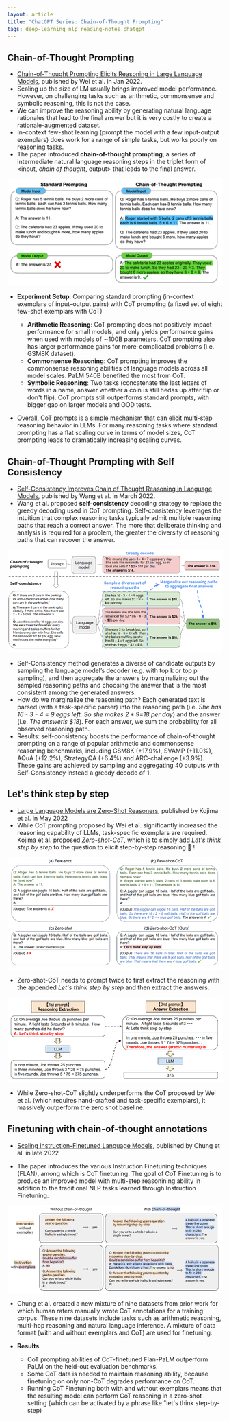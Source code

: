 ```yaml
---
layout: article
title: "ChatGPT Series: Chain-of-Thought Prompting"
tags: deep-learning nlp reading-notes chatgpt
---
```


## Chain-of-Thought Prompting

- [Chain-of-Thought Prompting Elicits Reasoning in Large Language Models](https://arxiv.org/abs/2201.11903), published by Wei et al. in Jan 2022.
- Scaling up the size of LM usually brings improved model performance. However, on challenging tasks such as arithmetic, commonsense and symbolic reasoning, this is not the case.
- We can improve the reasoning ability by generating natural language rationales that lead to the final answer but it is very costly to create a rationale-augmented dataset.
- In-context few-shot learning (prompt the model with a few input-output exemplars) does work for a range of simple tasks, but works poorly on reasoning tasks.
- The paper introduced **chain-of-thought prompting**, a series of intermediate natural language reasoning steps in the triplet form of <input, *chain of thought*, output> that leads to the final answer.

![chain-of-thought](/assets/images/posts/chain-of-thought/chain-of-thought.png)

- **Experiment Setup**: Comparing standard prompting (in-context exemplars of input–output pairs) with CoT prompting (a fixed set of eight few-shot exemplars with CoT)
    - **Arithmetic Reasoning**: CoT prompting does not positively impact performance for small models, and only yields performance gains when used with models of ∼100B parameters. CoT prompting also has larger performance gains for more-complicated problems (i.e. GSM8K dataset). 
    - **Commonsense Reasoning**: CoT prompting improves the commonsense reasoning abilities of language models across all model scales. PaLM 540B benefited the most from CoT.
    - **Symbolic Reasoning**: Two tasks (concatenate the last letters of words in a name, answer whether a coin is still hedas up after flip or don't flip). CoT prompts still outperforms standard prompts, with bigger gap on larger models and OOD tests.

- Overall, CoT prompts is a simple mechanism that can elicit multi-step reasoning behavior in LLMs. For many reasoning tasks where standard prompting has a flat scaling curve in terms of model sizes, CoT prompting leads to dramatically increasing scaling curves.


## Chain-of-Thought Prompting with Self Consistency

- [Self-Consistency Improves Chain of Thought Reasoning in Language Models](https://arxiv.org/abs/2203.11171), published by Wang et al. in March 2022.
- Wang et al. proposed **self-consistency** decoding strategy to replace the greedy decoding used in CoT prompting. Self-consistency leverages the
intuition that complex reasoning tasks typically admit multiple reasoning paths that reach a correct answer. The more that deliberate thinking and analysis is required for a problem, the greater the diversity of reasoning paths that can recover the answer.

![self-consistency](/assets/images/posts/chain-of-thought/self-consistency.png)

- Self-Consistency method generates a diverse of candidate outputs by sampling the language model’s decoder (e.g. with top k or top p sampling), and then aggregate the answers by marginalizing out the sampled reasoning paths and choosing the answer that is the most consistent among the generated answers.
- How do we marginalize the reasoning path? Each generated text is parsed (with a task-specific parser) into the reasoning path (i.e. *She has 16 - 3 - 4 = 9 eggs left. So she makes $2 * 9 =$18 per day*) and the answer (i.e. *The answeris $18*). For each answer, we sum the probability for all observed reasoning path.
- Results: self-consistency boosts the performance of chain-of-thought prompting on a range of popular arithmetic and commonsense reasoning benchmarks, including GSM8K (+17.9%), SVAMP (+11.0%), AQuA (+12.2%), StrategyQA (+6.4%) and ARC-challenge (+3.9%). These gains are achieved by sampling and aggregating 40 outputs with Self-Consistency instead a greedy decode of 1.

## Let's think step by step

- [Large Language Models are Zero-Shot Reasoners](https://arxiv.org/abs/2205.10625), published by Kojima et al. in May 2022
- While CoT prompting proposed by Wei et al. significantly increased the reasoning capability of LLMs, task-specific exemplars are required. Kojima et al. proposed *Zero-shot-CoT*, which is to simply add *Let's think step by step* to the question to elicit step-by-step reasoning 🤯 !

![lets-think-step-by-step](/assets/images/posts/chain-of-thought/lets-think-step-by-step.png)

- Zero-shot-CoT needs to prompt twice to first extract the reasoning with the appended *Let's think step by step* and then extract the answers.

![two-stage-prompting](/assets/images/posts/chain-of-thought/two-stage-prompting.png)

- While Zero-shot-CoT slightly underperforms the CoT proposed by Wei et al. (which requires hand-crafted and task-specific exemplars), it massively outperform the zero shot baseline.

## Finetuning with chain-of-thought annotations

- [Scaling Instruction-Finetuned Language Models](https://arxiv.org/abs/2210.11416), published by Chung et al. in late 2022

- The paper introduces the various Instruction Finetuning techniques (FLAN), among which is CoT finetuning. The goal of CoT Finetuning is to produce an improved model with multi-step reasonining ability in addition to the traditional NLP tasks learned through Instruction Finetuning. 

![cot-finetuning](/assets/images/posts/chain-of-thought/cot-finetuning.png)

- Chung et al. created a new mixture of nine datasets from prior work for which human raters manually wrote CoT annotations for a training corpus. These nine datasets include tasks such as arithmetic reasoning, multi-hop reasoning and natural language inference. A mixture of data format (with and without exemplars and CoT) are used for finetuning.

- **Results**
    - CoT prompting abilities of CoT-finetuned Flan-PaLM  outperform PaLM on the held-out evaluation benchmarks.
    - Some CoT data is needed to maintain reasoning ability, because finetuning on only non-CoT degrades performance on CoT.
    - Running CoT Finetuning both with and without exemplars means that the resulting model can perform CoT reasoning in a zero-shot setting (which can be activated by a phrase like "let's think step-by-step)
